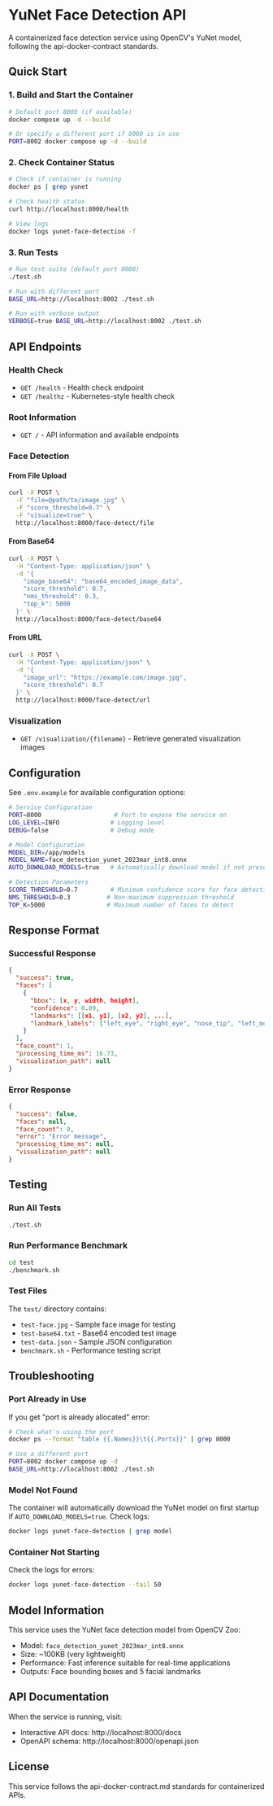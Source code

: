 # YuNet Face Detection API

A containerized face detection service using OpenCV's YuNet model, following the api-docker-contract standards.

## Quick Start

### 1. Build and Start the Container

```bash
# Default port 8000 (if available)
docker compose up -d --build

# Or specify a different port if 8000 is in use
PORT=8002 docker compose up -d --build
```

### 2. Check Container Status

```bash
# Check if container is running
docker ps | grep yunet

# Check health status
curl http://localhost:8000/health

# View logs
docker logs yunet-face-detection -f
```

### 3. Run Tests

```bash
# Run test suite (default port 8000)
./test.sh

# Run with different port
BASE_URL=http://localhost:8002 ./test.sh

# Run with verbose output
VERBOSE=true BASE_URL=http://localhost:8002 ./test.sh
```

## API Endpoints

### Health Check
- `GET /health` - Health check endpoint
- `GET /healthz` - Kubernetes-style health check

### Root Information
- `GET /` - API information and available endpoints

### Face Detection

#### From File Upload
```bash
curl -X POST \
  -F "file=@path/to/image.jpg" \
  -F "score_threshold=0.7" \
  -F "visualize=true" \
  http://localhost:8000/face-detect/file
```

#### From Base64
```bash
curl -X POST \
  -H "Content-Type: application/json" \
  -d '{
    "image_base64": "base64_encoded_image_data",
    "score_threshold": 0.7,
    "nms_threshold": 0.3,
    "top_k": 5000
  }' \
  http://localhost:8000/face-detect/base64
```

#### From URL
```bash
curl -X POST \
  -H "Content-Type: application/json" \
  -d '{
    "image_url": "https://example.com/image.jpg",
    "score_threshold": 0.7
  }' \
  http://localhost:8000/face-detect/url
```

### Visualization
- `GET /visualization/{filename}` - Retrieve generated visualization images

## Configuration

See `.env.example` for available configuration options:

```bash
# Service Configuration
PORT=8000                    # Port to expose the service on
LOG_LEVEL=INFO              # Logging level
DEBUG=false                 # Debug mode

# Model Configuration
MODEL_DIR=/app/models
MODEL_NAME=face_detection_yunet_2023mar_int8.onnx
AUTO_DOWNLOAD_MODELS=true   # Automatically download model if not present

# Detection Parameters
SCORE_THRESHOLD=0.7         # Minimum confidence score for face detection
NMS_THRESHOLD=0.3          # Non-maximum suppression threshold
TOP_K=5000                 # Maximum number of faces to detect
```

## Response Format

### Successful Response
```json
{
  "success": true,
  "faces": [
    {
      "bbox": [x, y, width, height],
      "confidence": 0.89,
      "landmarks": [[x1, y1], [x2, y2], ...],
      "landmark_labels": ["left_eye", "right_eye", "nose_tip", "left_mouth_corner", "right_mouth_corner"]
    }
  ],
  "face_count": 1,
  "processing_time_ms": 16.73,
  "visualization_path": null
}
```

### Error Response
```json
{
  "success": false,
  "faces": null,
  "face_count": 0,
  "error": "Error message",
  "processing_time_ms": null,
  "visualization_path": null
}
```

## Testing

### Run All Tests
```bash
./test.sh
```

### Run Performance Benchmark
```bash
cd test
./benchmark.sh
```

### Test Files
The `test/` directory contains:
- `test-face.jpg` - Sample face image for testing
- `test-base64.txt` - Base64 encoded test image
- `test-data.json` - Sample JSON configuration
- `benchmark.sh` - Performance testing script

## Troubleshooting

### Port Already in Use
If you get "port is already allocated" error:
```bash
# Check what's using the port
docker ps --format "table {{.Names}}\t{{.Ports}}" | grep 8000

# Use a different port
PORT=8002 docker compose up -d
BASE_URL=http://localhost:8002 ./test.sh
```

### Model Not Found
The container will automatically download the YuNet model on first startup if `AUTO_DOWNLOAD_MODELS=true`. Check logs:
```bash
docker logs yunet-face-detection | grep model
```

### Container Not Starting
Check the logs for errors:
```bash
docker logs yunet-face-detection --tail 50
```

## Model Information

This service uses the YuNet face detection model from OpenCV Zoo:
- Model: `face_detection_yunet_2023mar_int8.onnx`
- Size: ~100KB (very lightweight)
- Performance: Fast inference suitable for real-time applications
- Outputs: Face bounding boxes and 5 facial landmarks

## API Documentation

When the service is running, visit:
- Interactive API docs: http://localhost:8000/docs
- OpenAPI schema: http://localhost:8000/openapi.json

## License

This service follows the api-docker-contract.md standards for containerized APIs.
